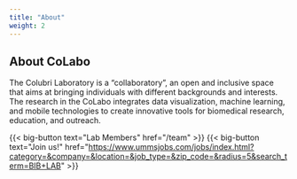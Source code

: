 ```yaml
---
title: "About"
weight: 2
---
```


## About CoLabo

The Colubri Laboratory is a “collaboratory”, an open and inclusive space that aims at bringing individuals with different backgrounds and interests. The research in the CoLabo integrates data visualization, machine learning, and mobile technologies to create  innovative tools for biomedical research, education, and outreach. 

{{< big-button text="Lab Members" href="/team" >}}
{{< big-button text="Join us!" href="https://www.ummsjobs.com/jobs/index.html?category=&company=&location=&job_type=&zip_code=&radius=5&search_term=BIB+LAB" >}}